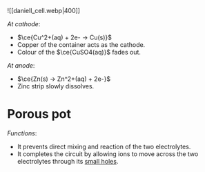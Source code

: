![[daniell_cell.webp|400]]

*At cathode*:
- $\ce{Cu^2+(aq) + 2e- -> Cu(s)}$
- Copper of the container acts as the cathode.
- Colour of the $\ce{CuSO4(aq)}$ fades out.

*At anode*:
- $\ce{Zn(s) -> Zn^2+(aq) + 2e-}$
- Zinc strip slowly dissolves.

# Porous pot
*Functions*:
- It <span class="hi-green">prevents direct mixing and reaction</span> of the two electrolytes.
- It <span class="hi-green">completes the circuit</span> by allowing ions to move across the two electrolytes through its <u>small holes</u>.

